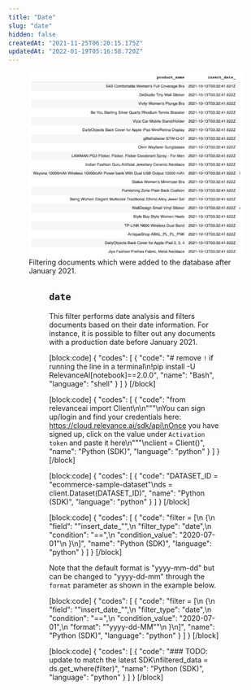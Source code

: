 ```yaml
---
title: "Date"
slug: "date"
hidden: false
createdAt: "2021-11-25T06:20:15.175Z"
updatedAt: "2022-01-19T05:16:58.720Z"
---
```

<figure>
<img src="https://github.com/RelevanceAI/RelevanceAI-readme-docs/blob/v2.0.0/docs_template/general-features/_assets/date.png?raw=true" width="600"  alt="date.png" />
<figcaption>Filtering documents which were added to the database after January 2021.</figcaption>
<figure>

## `date`
This filter performs date analysis and filters documents based on their date information. For instance, it is possible to filter out any documents with a production date before January 2021.

[block:code]
{
  "codes": [
    {
      "code": "# remove `!` if running the line in a terminal\n!pip install -U RelevanceAI[notebook]==2.0.0",
      "name": "Bash",
      "language": "shell"
    }
  ]
}
[/block]

[block:code]
{
  "codes": [
    {
      "code": "from relevanceai import Client\n\n\"\"\"\nYou can sign up/login and find your credentials here: https://cloud.relevance.ai/sdk/api\nOnce you have signed up, click on the value under `Activation token` and paste it here\n\"\"\"\nclient = Client()",
      "name": "Python (SDK)",
      "language": "python"
    }
  ]
}
[/block]

[block:code]
{
  "codes": [
    {
      "code": "DATASET_ID = \"ecommerce-sample-dataset\"\nds = client.Dataset(DATASET_ID)",
      "name": "Python (SDK)",
      "language": "python"
    }
  ]
}
[/block]

[block:code]
{
  "codes": [
    {
      "code": "filter = [\n    {\n        \"field\": \"\"insert_date_\"\",\n        \"filter_type\": \"date\",\n        \"condition\": \"==\",\n        \"condition_value\": \"2020-07-01\"\n    }\n]",
      "name": "Python (SDK)",
      "language": "python"
    }
  ]
}
[/block]

Note that the default format is "yyyy-mm-dd" but can be changed to "yyyy-dd-mm" through the `format` parameter as shown in the example below.

[block:code]
{
  "codes": [
    {
      "code": "filter = [\n    {\n        \"field\": \"\"insert_date_\"\",\n        \"filter_type\": \"date\",\n        \"condition\": \"==\",\n        \"condition_value\": \"2020-07-01\",\n        \"format\": \"\"yyyy-dd-MM\"\"\n    }\n]",
      "name": "Python (SDK)",
      "language": "python"
    }
  ]
}
[/block]

[block:code]
{
  "codes": [
    {
      "code": "### TODO: update to match the latest SDK\nfiltered_data = ds.get_where(filter)",
      "name": "Python (SDK)",
      "language": "python"
    }
  ]
}
[/block]

